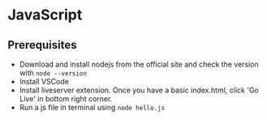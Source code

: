# JavaScript

## Prerequisites
- Download and install nodejs from the official site and check the version with `node --version`
- Install VSCode
- Install liveserver extension. Once you have a basic index.html, click 'Go Live' in bottom right corner.
- Run a js file in terminal using `node hello.js`